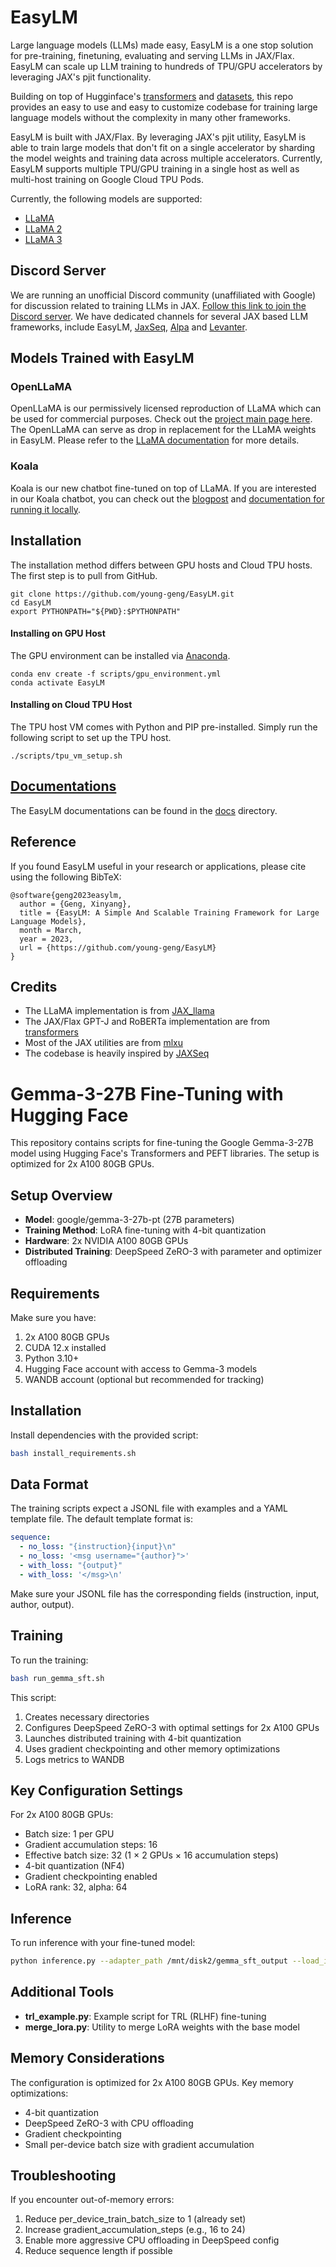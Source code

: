 # EasyLM
Large language models (LLMs) made easy, EasyLM is a one stop solution for
pre-training, finetuning, evaluating and serving LLMs in JAX/Flax. EasyLM can
scale up LLM training to hundreds of TPU/GPU accelerators by leveraging
JAX's pjit functionality.


Building on top of Hugginface's [transformers](https://huggingface.co/docs/transformers/main/en/index)
and [datasets](https://huggingface.co/docs/datasets/index), this repo provides
an easy to use and easy to customize codebase for training large language models
without the complexity in many other frameworks.


EasyLM is built with JAX/Flax. By leveraging JAX's pjit utility, EasyLM is able
to train large models that don't fit on a single accelerator by sharding
the model weights and training data across multiple accelerators. Currently,
EasyLM supports multiple TPU/GPU training in a single host as well as multi-host
training on Google Cloud TPU Pods.

Currently, the following models are supported:
* [LLaMA](https://arxiv.org/abs/2302.13971)
* [LLaMA 2](https://arxiv.org/abs/2307.09288)
* [LLaMA 3](https://llama.meta.com/llama3/)

## Discord Server
We are running an unofficial Discord community (unaffiliated with Google) for discussion related to training LLMs in JAX. [Follow this link to join the Discord server](https://discord.gg/Rf4drG3Bhp). We have dedicated channels for several JAX based LLM frameworks, include EasyLM, [JaxSeq](https://github.com/Sea-Snell/JAXSeq), [Alpa](https://github.com/alpa-projects/alpa) and [Levanter](https://github.com/stanford-crfm/levanter).


## Models Trained with EasyLM
### OpenLLaMA
OpenLLaMA is our permissively licensed reproduction of LLaMA which can be used
for commercial purposes. Check out the [project main page here](https://github.com/openlm-research/open_llama).
The OpenLLaMA can serve as drop in replacement for the LLaMA weights in EasyLM.
Please refer to the [LLaMA documentation](docs/llama.md) for more details.


### Koala
Koala is our new chatbot fine-tuned on top of LLaMA. If you are interested in
our Koala chatbot, you can check out the [blogpost](https://bair.berkeley.edu/blog/2023/04/03/koala/)
and [documentation for running it locally](docs/koala.md).


## Installation
The installation method differs between GPU hosts and Cloud TPU hosts. The first
step is to pull from GitHub.

``` shell
git clone https://github.com/young-geng/EasyLM.git
cd EasyLM
export PYTHONPATH="${PWD}:$PYTHONPATH"
```

#### Installing on GPU Host
The GPU environment can be installed via [Anaconda](https://www.anaconda.com/products/distribution).

``` shell
conda env create -f scripts/gpu_environment.yml
conda activate EasyLM
```

#### Installing on Cloud TPU Host
The TPU host VM comes with Python and PIP pre-installed. Simply run the following
script to set up the TPU host.

``` shell
./scripts/tpu_vm_setup.sh
```


## [Documentations](docs/README.md)
The EasyLM documentations can be found in the [docs](docs/) directory.


## Reference
If you found EasyLM useful in your research or applications, please cite using the following BibTeX:
```
@software{geng2023easylm,
  author = {Geng, Xinyang},
  title = {EasyLM: A Simple And Scalable Training Framework for Large Language Models},
  month = March,
  year = 2023,
  url = {https://github.com/young-geng/EasyLM}
}
```



## Credits
* The LLaMA implementation is from [JAX_llama](https://github.com/Sea-Snell/JAX_llama)
* The JAX/Flax GPT-J and RoBERTa implementation are from [transformers](https://huggingface.co/docs/transformers/main/en/index)
* Most of the JAX utilities are from [mlxu](https://github.com/young-geng/mlxu)
* The codebase is heavily inspired by [JAXSeq](https://github.com/Sea-Snell/JAXSeq)

# Gemma-3-27B Fine-Tuning with Hugging Face

This repository contains scripts for fine-tuning the Google Gemma-3-27B model using Hugging Face's Transformers and PEFT libraries. The setup is optimized for 2x A100 80GB GPUs.

## Setup Overview

- **Model**: google/gemma-3-27b-pt (27B parameters)
- **Training Method**: LoRA fine-tuning with 4-bit quantization
- **Hardware**: 2x NVIDIA A100 80GB GPUs
- **Distributed Training**: DeepSpeed ZeRO-3 with parameter and optimizer offloading

## Requirements

Make sure you have:

1. 2x A100 80GB GPUs
2. CUDA 12.x installed
3. Python 3.10+
4. Hugging Face account with access to Gemma-3 models
5. WANDB account (optional but recommended for tracking)

## Installation

Install dependencies with the provided script:

```bash
bash install_requirements.sh
```

## Data Format

The training scripts expect a JSONL file with examples and a YAML template file. The default template format is:

```yaml
sequence:
  - no_loss: "{instruction}{input}\n"
  - no_loss: '<msg username="{author}">'
  - with_loss: "{output}"
  - with_loss: '</msg>\n'
```

Make sure your JSONL file has the corresponding fields (instruction, input, author, output).

## Training

To run the training:

```bash
bash run_gemma_sft.sh
```

This script:
1. Creates necessary directories
2. Configures DeepSpeed ZeRO-3 with optimal settings for 2x A100 GPUs
3. Launches distributed training with 4-bit quantization
4. Uses gradient checkpointing and other memory optimizations
5. Logs metrics to WANDB

## Key Configuration Settings

For 2x A100 80GB GPUs:
- Batch size: 1 per GPU
- Gradient accumulation steps: 16
- Effective batch size: 32 (1 × 2 GPUs × 16 accumulation steps)
- 4-bit quantization (NF4)
- Gradient checkpointing enabled
- LoRA rank: 32, alpha: 64

## Inference

To run inference with your fine-tuned model:

```bash
python inference.py --adapter_path /mnt/disk2/gemma_sft_output --load_in_4bit --interactive
```

## Additional Tools

- **trl_example.py**: Example script for TRL (RLHF) fine-tuning
- **merge_lora.py**: Utility to merge LoRA weights with the base model

## Memory Considerations

The configuration is optimized for 2x A100 80GB GPUs. Key memory optimizations:
- 4-bit quantization
- DeepSpeed ZeRO-3 with CPU offloading
- Gradient checkpointing
- Small per-device batch size with gradient accumulation

## Troubleshooting

If you encounter out-of-memory errors:
1. Reduce per_device_train_batch_size to 1 (already set)
2. Increase gradient_accumulation_steps (e.g., 16 to 24)
3. Enable more aggressive CPU offloading in DeepSpeed config
4. Reduce sequence length if possible
